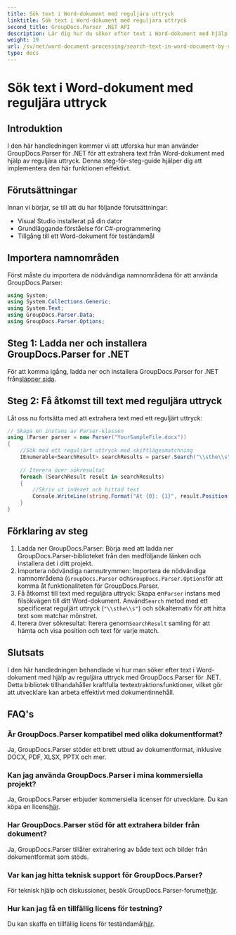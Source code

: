 ```yaml
---
title: Sök text i Word-dokument med reguljära uttryck
linktitle: Sök text i Word-dokument med reguljära uttryck
second_title: GroupDocs.Parser .NET API
description: Lär dig hur du söker efter text i Word-dokument med hjälp av reguljära uttryck med GroupDocs.Parser för .NET. Extrahera specifikt innehåll effektivt.
weight: 19
url: /sv/net/word-document-processing/search-text-in-word-document-by-regular-expression/
type: docs
---
```

# Sök text i Word-dokument med reguljära uttryck

## Introduktion
I den här handledningen kommer vi att utforska hur man använder GroupDocs.Parser för .NET för att extrahera text från Word-dokument med hjälp av reguljära uttryck. Denna steg-för-steg-guide hjälper dig att implementera den här funktionen effektivt.
## Förutsättningar
Innan vi börjar, se till att du har följande förutsättningar:
- Visual Studio installerat på din dator
- Grundläggande förståelse för C#-programmering
- Tillgång till ett Word-dokument för teständamål

## Importera namnområden
Först måste du importera de nödvändiga namnområdena för att använda GroupDocs.Parser:
```csharp
using System;
using System.Collections.Generic;
using System.Text;
using GroupDocs.Parser.Data;
using GroupDocs.Parser.Options;
```
## Steg 1: Ladda ner och installera GroupDocs.Parser for .NET
 För att komma igång, ladda ner och installera GroupDocs.Parser for .NET från[släpper sida](https://releases.groupdocs.com/parser/net/).
## Steg 2: Få åtkomst till text med reguljära uttryck
Låt oss nu fortsätta med att extrahera text med ett reguljärt uttryck:
```csharp
// Skapa en instans av Parser-klassen
using (Parser parser = new Parser("YourSampleFile.docx"))
{
    //Sök med ett reguljärt uttryck med skiftlägesmatchning
    IEnumerable<SearchResult> searchResults = parser.Search("\\sthe\\s", new SearchOptions(true, false, true));
    
    // Iterera över sökresultat
    foreach (SearchResult result in searchResults)
    {
        //Skriv ut indexet och hittad text
        Console.WriteLine(string.Format("At {0}: {1}", result.Position, result.Text));
    }
}
```
## Förklaring av steg
1. Ladda ner GroupDocs.Parser: Börja med att ladda ner GroupDocs.Parser-biblioteket från den medföljande länken och installera det i ditt projekt.
2. Importera nödvändiga namnutrymmen: Importera de nödvändiga namnområdena (`GroupDocs.Parser` och`GroupDocs.Parser.Options`för att komma åt funktionaliteten för GroupDocs.Parser.
3.  Få åtkomst till text med reguljära uttryck: Skapa en`Parser` instans med filsökvägen till ditt Word-dokument. Använd`Search` metod med ett specificerat reguljärt uttryck (`"\\sthe\\s"`) och sökalternativ för att hitta text som matchar mönstret.
4.  Iterera över sökresultat: Iterera genom`SearchResult` samling för att hämta och visa position och text för varje match.

## Slutsats
I den här handledningen behandlade vi hur man söker efter text i Word-dokument med hjälp av reguljära uttryck med GroupDocs.Parser för .NET. Detta bibliotek tillhandahåller kraftfulla textextraktionsfunktioner, vilket gör att utvecklare kan arbeta effektivt med dokumentinnehåll.

## FAQ's
### Är GroupDocs.Parser kompatibel med olika dokumentformat?
Ja, GroupDocs.Parser stöder ett brett utbud av dokumentformat, inklusive DOCX, PDF, XLSX, PPTX och mer.
### Kan jag använda GroupDocs.Parser i mina kommersiella projekt?
 Ja, GroupDocs.Parser erbjuder kommersiella licenser för utvecklare. Du kan köpa en licens[här](https://purchase.groupdocs.com/buy).
### Har GroupDocs.Parser stöd för att extrahera bilder från dokument?
Ja, GroupDocs.Parser tillåter extrahering av både text och bilder från dokumentformat som stöds.
### Var kan jag hitta teknisk support för GroupDocs.Parser?
 För teknisk hjälp och diskussioner, besök GroupDocs.Parser-forumet[här](https://forum.groupdocs.com/c/parser/17).
### Hur kan jag få en tillfällig licens för testning?
 Du kan skaffa en tillfällig licens för teständamål[här](https://purchase.groupdocs.com/temporary-license/).